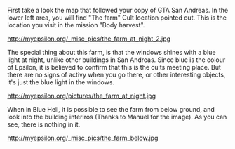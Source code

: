 First take a look the map that followed your copy of GTA San Andreas. In the lower left area, you will find "The farm" Cult location pointed out. This is the location you visit in the mission "Body harvest".

http://myepsilon.org/_misc_pics/the_farm_at_night_2.jpg

The special thing about this farm, is that the windows shines with a blue light at night, unlike other buildings in San Andreas. Since blue is the colour of Epsilon, it is believed to confirm that this is the cults meeting place. But there are no signs of activy when you go there, or other interesting objects, it's just the blue light in the windows.

http://myepsilon.org/pictures/the_farm_at_night.jpg

When in Blue Hell, it is possible to see the farm from below ground, and look into the building interiros (Thanks to Manuel for the image).
As you can see, there is nothing in it.

http://myepsilon.org/_misc_pics/the_farm_below.jpg